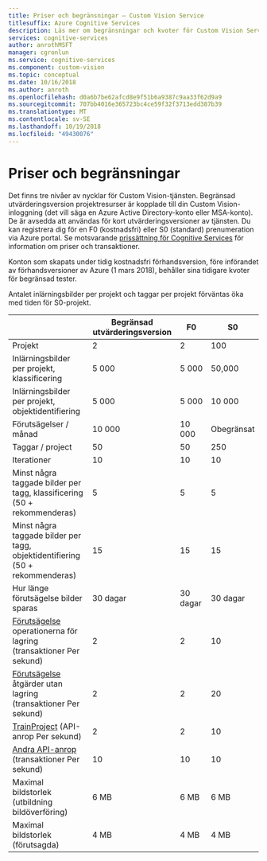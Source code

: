 ```yaml
---
title: Priser och begränsningar – Custom Vision Service
titlesuffix: Azure Cognitive Services
description: Läs mer om begränsningar och kvoter för Custom Vision Service.
services: cognitive-services
author: anrothMSFT
manager: cgronlun
ms.service: cognitive-services
ms.component: custom-vision
ms.topic: conceptual
ms.date: 10/16/2018
ms.author: anroth
ms.openlocfilehash: d0a6b7be62afcd8e9f51b6a9387c9aa33f62d9a9
ms.sourcegitcommit: 707bb4016e365723bc4ce59f32f3713edd387b39
ms.translationtype: MT
ms.contentlocale: sv-SE
ms.lasthandoff: 10/19/2018
ms.locfileid: "49430076"
---
```

# <a name="pricing-and-limits"></a>Priser och begränsningar

Det finns tre nivåer av nycklar för Custom Vision-tjänsten. Begränsad utvärderingsversion projektresurser är kopplade till din Custom Vision-inloggning (det vill säga en Azure Active Directory-konto eller MSA-konto). De är avsedda att användas för kort utvärderingsversioner av tjänsten. Du kan registrera dig för en F0 (kostnadsfri) eller S0 (standard) prenumeration via Azure portal. Se motsvarande [prissättning för Cognitive Services](https://azure.microsoft.com/pricing/details/cognitive-services/custom-vision-service/) för information om priser och transaktioner.

Konton som skapats under tidig kostnadsfri förhandsversion, före införandet av förhandsversioner av Azure (1 mars 2018), behåller sina tidigare kvoter för begränsad tester. 

Antalet inlärningsbilder per projekt och taggar per projekt förväntas öka med tiden för S0-projekt.

||**Begränsad utvärderingsversion**|**F0**|**S0**|
|-----|-----|-----|-----|
|Projekt|2|2|100|
|Inlärningsbilder per projekt, klassificering|5 000|5 000|50,000|
|Inlärningsbilder per projekt, objektidentifiering|5 000|5 000|10 000|
|Förutsägelser / månad|10 000 |10 000|Obegränsat|
|Taggar / project|50|50|250|
|Iterationer |10|10|10|
|Minst några taggade bilder per tagg, klassificering (50 + rekommenderas) |5|5|5|
|Minst några taggade bilder per tagg, objektidentifiering (50 + rekommenderas)|15|15|15|
|Hur länge förutsägelse bilder sparas|30 dagar|30 dagar|30 dagar|
|[Förutsägelse](https://go.microsoft.com/fwlink/?linkid=865445) operationerna för lagring (transaktioner Per sekund)|2|2|10|
|[Förutsägelse](https://go.microsoft.com/fwlink/?linkid=865445) åtgärder utan lagring (transaktioner Per sekund)|2|2|20|
|[TrainProject](https://go.microsoft.com/fwlink/?linkid=865446) (API-anrop Per sekund)|2|2|10|
|[Andra API-anrop](https://go.microsoft.com/fwlink/?linkid=865446) (transaktioner Per sekund)|10|10|10|
|Maximal bildstorlek (utbildning bildöverföring) |6 MB|6 MB|6 MB|
|Maximal bildstorlek (förutsagda)|4 MB|4 MB|4 MB|


